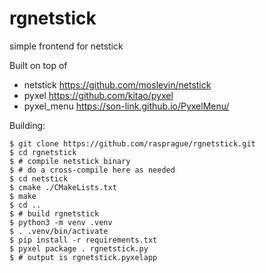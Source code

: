 # rgnetstick
simple frontend for netstick

Built on top of
- netstick https://github.com/moslevin/netstick
- pyxel https://github.com/kitao/pyxel
- pyxel_menu https://son-link.github.io/PyxelMenu/

Building:
```
$ git clone https://github.com/rasprague/rgnetstick.git
$ cd rgnetstick
$ # compile netstick binary
$ # do a cross-compile here as needed
$ cd netstick
$ cmake ./CMakeLists.txt
$ make
$ cd ..
$ # build rgnetstick
$ python3 -m venv .venv
$ . .venv/bin/activate
$ pip install -r requirements.txt
$ pyxel package . rgnetstick.py
$ # output is rgnetstick.pyxelapp
```
